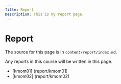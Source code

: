 ```yaml
---
Title: Report
Description: This is my report page.
---
```


Report
==========================

The source for this page is in `content/report/index.md`.

Any reports in this course will be written in this page. 

* [kmom01] (report/kmom01)
* [kmom02] (report/kmom02)
